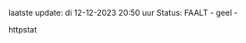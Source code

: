 laatste update: 
di 12-12-2023 20:50   uur 
Status: FAALT - geel - 
<div class="service Y">httpstat</div>